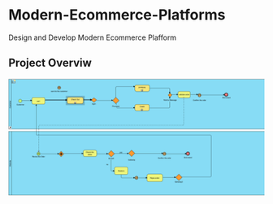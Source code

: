# Modern-Ecommerce-Platforms
Design and Develop Modern Ecommerce Plafform

## Project Overviw
![Digram img](img/aa.png)
